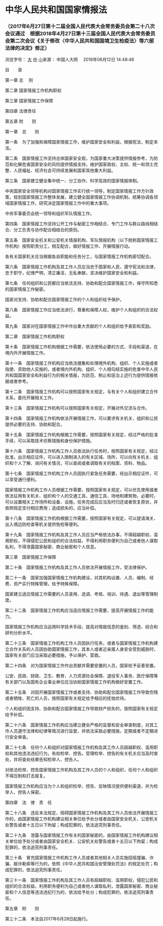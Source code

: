 # 中华人民共和国国家情报法

### （2017年6月27日第十二届全国人民代表大会常务委员会第二十八次会议通过　根据2018年4月27日第十三届全国人民代表大会常务委员会第二次会议《关于修改〈中华人民共和国国境卫生检疫法〉等六部法律的决定》修正）





浏览字号： [大](http://www.npc.gov.cn/npc/c30834/201806/483221713dac4f31bda7f9d951108912.shtml#) [中](http://www.npc.gov.cn/npc/c30834/201806/483221713dac4f31bda7f9d951108912.shtml#) [小](http://www.npc.gov.cn/npc/c30834/201806/483221713dac4f31bda7f9d951108912.shtml#)来源： 中国人大网 　2018年06月12日 14:48:46

目　　录

  第一章 总　 则

  第二章 国家情报工作机构职权

  第三章 国家情报工作保障

  第四章 法律责任

  第五章 附　　则



第一章　总　　则

  第一条　为了加强和保障国家情报工作，维护国家安全和利益，根据宪法，制定本法。

  第二条　国家情报工作坚持总体国家安全观，为国家重大决策提供情报参考，为防范和化解危害国家安全的风险提供情报支持，维护国家政权、主权、统一和领土完整、人民福祉、经济社会可持续发展和国家其他重大利益。

  第三条　国家建立健全集中统一、分工协作、科学高效的国家情报体制。

  中央国家安全领导机构对国家情报工作实行统一领导，制定国家情报工作方针政策，规划国家情报工作整体发展，建立健全国家情报工作协调机制，统筹协调各领域国家情报工作，研究决定国家情报工作中的重大事项。

  中央军事委员会统一领导和组织军队情报工作。

  第四条　国家情报工作坚持公开工作与秘密工作相结合、专门工作与群众路线相结合、分工负责与协作配合相结合的原则。

  第五条　国家安全机关和公安机关情报机构、军队情报机构（以下统称国家情报工作机构）按照职责分工，相互配合，做好情报工作、开展情报行动。

  各有关国家机关应当根据各自职能和任务分工，与国家情报工作机构密切配合。

  第六条　国家情报工作机构及其工作人员应当忠于国家和人民，遵守宪法和法律，忠于职守，纪律严明，清正廉洁，无私奉献，坚决维护国家安全和利益。

  第七条　任何组织和公民都应当依法支持、协助和配合国家情报工作，保守所知悉的国家情报工作秘密。

  国家对支持、协助和配合国家情报工作的个人和组织给予保护。

  第八条　国家情报工作应当依法进行，尊重和保障人权，维护个人和组织的合法权益。

  第九条　国家对在国家情报工作中作出重大贡献的个人和组织给予表彰和奖励。

第二章　国家情报工作机构职权

  第十条　国家情报工作机构根据工作需要，依法使用必要的方式、手段和渠道，在境内外开展情报工作。

  第十一条　国家情报工作机构应当依法搜集和处理境外机构、组织、个人实施或者指使、资助他人实施的，或者境内外机构、组织、个人相勾结实施的危害中华人民共和国国家安全和利益行为的相关情报，为防范、制止和惩治上述行为提供情报依据或者参考。

  第十二条　国家情报工作机构可以按照国家有关规定，与有关个人和组织建立合作关系，委托开展相关工作。

  第十三条　国家情报工作机构可以按照国家有关规定，开展对外交流与合作。

  第十四条　国家情报工作机构依法开展情报工作，可以要求有关机关、组织和公民提供必要的支持、协助和配合。

  第十五条　国家情报工作机构根据工作需要，按照国家有关规定，经过严格的批准手续，可以采取技术侦察措施和身份保护措施。

  第十六条　国家情报工作机构工作人员依法执行任务时，按照国家有关规定，经过批准，出示相应证件，可以进入限制进入的有关区域、场所，可以向有关机关、组织和个人了解、询问有关情况，可以查阅或者调取有关的档案、资料、物品。

  第十七条　国家情报工作机构工作人员因执行紧急任务需要，经出示相应证件，可以享受通行便利。

  国家情报工作机构工作人员根据工作需要，按照国家有关规定，可以优先使用或者依法征用有关机关、组织和个人的交通工具、通信工具、场地和建筑物，必要时，可以设置相关工作场所和设备、设施，任务完成后应当及时归还或者恢复原状，并依照规定支付相应费用；造成损失的，应当补偿。

  第十八条　国家情报工作机构根据工作需要，按照国家有关规定，可以提请海关、出入境边防检查等机关提供免检等便利。

  第十九条　国家情报工作机构及其工作人员应当严格依法办事，不得超越职权、滥用职权，不得侵犯公民和组织的合法权益，不得利用职务便利为自己或者他人谋取私利，不得泄露国家秘密、商业秘密和个人信息。

第三章　国家情报工作保障

  第二十条　国家情报工作机构及其工作人员依法开展情报工作，受法律保护。

  第二十一条　国家加强国家情报工作机构建设，对其机构设置、人员、编制、经费、资产实行特殊管理，给予特殊保障。

  国家建立适应情报工作需要的人员录用、选调、考核、培训、待遇、退出等管理制度。

  第二十二条　国家情报工作机构应当适应情报工作需要，提高开展情报工作的能力。

  国家情报工作机构应当运用科学技术手段，提高对情报信息的鉴别、筛选、综合和研判分析水平。

  第二十三条　国家情报工作机构工作人员因执行任务，或者与国家情报工作机构建立合作关系的人员因协助国家情报工作，其本人或者近亲属人身安全受到威胁时，国家有关部门应当采取必要措施，予以保护、营救。

  第二十四条　对为国家情报工作作出贡献并需要安置的人员，国家给予妥善安置。

  公安、民政、财政、卫生、教育、人力资源社会保障、退役军人事务、医疗保障等有关部门以及国有企业事业单位应当协助国家情报工作机构做好安置工作。

  第二十五条　对因开展国家情报工作或者支持、协助和配合国家情报工作导致伤残或者牺牲、死亡的人员，按照国家有关规定给予相应的抚恤优待。

  个人和组织因支持、协助和配合国家情报工作导致财产损失的，按照国家有关规定给予补偿。

  第二十六条　国家情报工作机构应当建立健全严格的监督和安全审查制度，对其工作人员遵守法律和纪律等情况进行监督，并依法采取必要措施，定期或者不定期进行安全审查。

  第二十七条　任何个人和组织对国家情报工作机构及其工作人员超越职权、滥用职权和其他违法违纪行为，有权检举、控告。受理检举、控告的有关机关应当及时查处，并将查处结果告知检举人、控告人。

  对依法检举、控告国家情报工作机构及其工作人员的个人和组织，任何个人和组织不得压制和打击报复。

  国家情报工作机构应当为个人和组织检举、控告、反映情况提供便利渠道，并为检举人、控告人保密。

第四章　法　律　责　任

  第二十八条　违反本法规定，阻碍国家情报工作机构及其工作人员依法开展情报工作的，由国家情报工作机构建议相关单位给予处分或者由国家安全机关、公安机关处警告或者十五日以下拘留；构成犯罪的，依法追究刑事责任。

  第二十九条　泄露与国家情报工作有关的国家秘密的，由国家情报工作机构建议相关单位给予处分或者由国家安全机关、公安机关处警告或者十五日以下拘留；构成犯罪的，依法追究刑事责任。

  第三十条　冒充国家情报工作机构工作人员或者其他相关人员实施招摇撞骗、诈骗、敲诈勒索等行为的，依照《中华人民共和国治安管理处罚法》的规定处罚；构成犯罪的，依法追究刑事责任。

  第三十一条　国家情报工作机构及其工作人员有超越职权、滥用职权，侵犯公民和组织的合法权益，利用职务便利为自己或者他人谋取私利，泄露国家秘密、商业秘密和个人信息等违法违纪行为的，依法给予处分；构成犯罪的，依法追究刑事责任。

第五章　附　　则

  第三十二条　本法自2017年6月28日起施行。